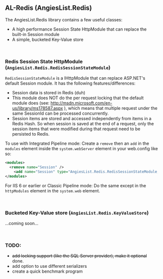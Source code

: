 AL-Redis (AngiesList.Redis)
---------------------------

The AngiesList.Redis library contains a few useful classes:

* A high performance Session State HttpModule that can replace the built-in Session module
* A simple, bucketed Key-Value store  

<br />

### Redis Session State HttpModule (`AngiesList.Redis.RedisSessionStateModule`)

`RedisSessionStateModule` is a IHttpModule that can replace ASP.NET's default Session module. It has the following 
features/differences:

* Session data is stored in Redis (duh)
* This module does NOT do the per request locking that the default module does (see: http://msdn.microsoft.com/en-us/library/ms178587.aspx ),
  which means that multiple request under the same SessionId can be processed concurrently.
* Session items are stored and accessed independently from items in a Redis Hash. So when session is saved at the end 
  of a request, only the session items that were modified during that request need to be persisted to Redis.

To use with Integrated Pipeline mode:
Create a `remove` then an `add` in the `modules` element inside the `system.webServer` element in your web.config like so:

```xml
<modules>
  <remove name="Session" />
	<add name="Session" type="AngiesList.Redis.RedisSessionStateModule, AngiesList.Redis" />
</modules>
```

For IIS 6 or earlier or Classic Pipeline mode:
Do the same except in the `httpModules` element in the `system.web` element.  

<br />

### Bucketed Key-Value store (`AngiesList.Redis.KeyValueStore`)

...coming soon...  

<br />

### TODO:

*  <del>add locking support (like the SQL Server provider), make it optional</del> done.
*  add option to use different serializers
*  create a quick benchmark program

